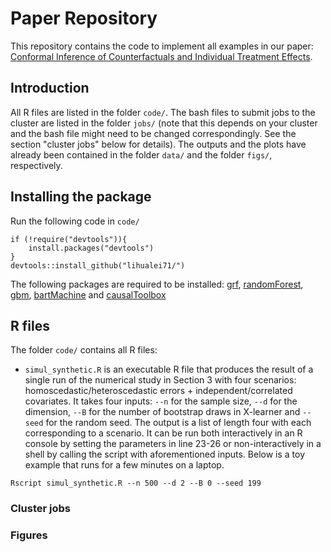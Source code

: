# Paper Repository

This repository contains the code to implement all examples in our paper: [Conformal Inference of Counterfactuals and Individual Treatment Effects](https://arxiv.org/abs/). 

## Introduction
All R files are listed in the folder `code/`. The bash files to submit jobs to the cluster are listed in the folder `jobs/` (note that this depends on your cluster and the bash file might need to be changed correspondingly. See the section "cluster jobs" below for details). The outputs and the plots have already been contained in the folder `data/` and the folder `figs/`, respectively. 

## Installing the package
Run the following code in `code/`

```
if (!require("devtools")){
    install.packages("devtools")
}
devtools::install_github("lihualei71/")
```

The following packages are required to be installed: [grf](https://cran.r-project.org/web/packages/grf/grf.pdf), [randomForest](https://cran.r-project.org/web/packages/randomForest/randomForest.pdf), [gbm](https://cran.r-project.org/web/packages/gbm/gbm.pdf), [bartMachine](https://cran.r-project.org/web/packages/bartMachine/bartMachine.pdf) and [causalToolbox](https://github.com/soerenkuenzel/causalToolbox) 

## R files
The folder `code/` contains all R files:

- `simul_synthetic.R` is an executable R file that produces the result of a single run of the numerical study in Section 3 with four scenarios: homoscedastic/heteroscedastic errors + independent/correlated covariates. It takes four inputs: `--n` for the sample size, `--d` for the dimension, `--B` for the number of bootstrap draws in X-learner and `--seed` for the random seed. The output is a list of length four with each corresponding to a scenario. It can be run both interactively in an R console by setting the parameters in line 23-26 or non-interactively in a shell by calling the script with aforementioned inputs. Below is a toy example that runs for a few minutes on a laptop.
```
Rscript simul_synthetic.R --n 500 --d 2 --B 0 --seed 199
```

### Cluster jobs

### Figures 
